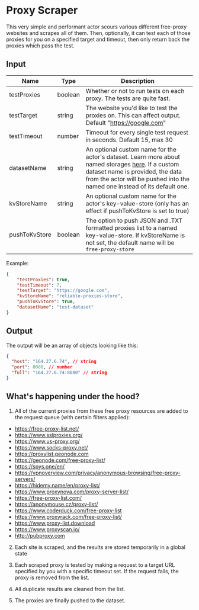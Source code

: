 # Proxy Scraper

This very simple and performant actor scours various different free-proxy websites and scrapes all of them. Then, optionally, it can test each of those proxies for you on a specified target and timeout, then only return back the proxies which pass the test.

## Input

| Name          | Type    | Description                                                                                                                                                                                                                                                                     |
| ------------- | ------- | ------------------------------------------------------------------------------------------------------------------------------------------------------------------------------------------------------------------------------------------------------------------------------- |
| testProxies   | boolean | Whether or not to run tests on each proxy. The tests are quite fast.                                                                                                                                                                                                            |
| testTarget    | string  | The website you'd like to test the proxies on. This can affect output. Default "https://google.com"                                                                                                                                                                             |
| testTimeout   | number  | Timeout for every single test request in seconds. Default 15, max 30                                                                                                                                                                                                           |
| datasetName   | string  | An optional custom name for the actor's dataset. Learn more about named storages [here](https://docs.apify.com/storage#named-and-unnamed-storages). If a custom dataset name is provided, the data from the actor will be pushed into the named one instead of its default one. |
| kvStoreName   | string  | An optional custom name for the actor's key-value-store (only has an effect if pushToKvStore is set to true)                                                                                                                                                                    |
| pushToKvStore | boolean | The option to push JSON and .TXT formatted proxies list to a named key-value-store. If kvStoreName is not set, the default name will be `free-proxy-store`                                                                                                                      |

Example:

```JSON
{
    "testProxies": true,
    "testTimeout": 7,
    "testTarget": "https://google.com",
    "kvStoreName": "reliable-proxies-store",
    "pushToKvStore": true,
    "datasetName": "test-dataset"
}
```

## Output

The output will be an array of objects looking like this:

```JSON
{
  "host": "164.27.6.74", // string
  "port": 8080, // number
  "full": "164.27.6.74:8080" // string
}
```

## What's happening under the hood?

1. All of the current proxies from these free proxy resources are added to the request queue (with certain filters applied):

-   https://free-proxy-list.net/
-   https://www.sslproxies.org/
-   https://www.us-proxy.org/
-   https://www.socks-proxy.net/
-   https://proxylist.geonode.com
-   https://geonode.com/free-proxy-list/
-   https://spys.one/en/
-   https://vpnoverview.com/privacy/anonymous-browsing/free-proxy-servers/
-   https://hidemy.name/en/proxy-list/
-   https://www.proxynova.com/proxy-server-list/
-   https://free-proxy-list.com/
-   https://anonymouse.cz/proxy-list/
-   https://www.coderduck.com/free-proxy-list
-   https://www.proxyrack.com/free-proxy-list/
-   https://www.proxy-list.download
-   https://www.proxyscan.io/
-   http://pubproxy.com

2. Each site is scraped, and the results are stored temporarily in a global state

3. Each scraped proxy is tested by making a request to a target URL specified by you with a specific timeout set. If the request fails, the proxy is removed from the list.

4. All duplicate results are cleaned from the list.

5. The proxies are finally pushed to the dataset.
